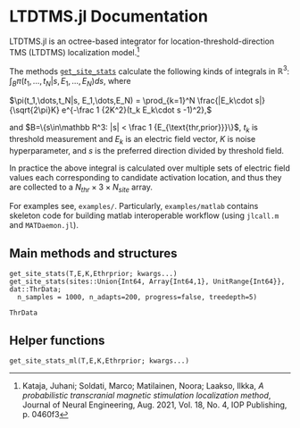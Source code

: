 # LTDTMS.jl Documentation

LTDTMS.jl is an octree-based integrator for location-threshold-direction TMS
(LTDTMS) localization model.[^1]

The methods [`get_site_stats`](@ref) calculate the following kinds of integrals in $\mathbb R^3$:
$\int_B \pi(t_1,\dots,t_N|s, E_1, \dots, E_N) ds,$
where 

$\pi(t_1,\dots,t_N|s, E_1,\dots,E_N) = \prod_{k=1}^N \frac{|E_k\cdot s|}{\sqrt{2\pi}K} e^{-\frac 1 {2K^2}(t_k E_k\cdot s -1)^2},$ 

and $B=\{s\in\mathbb R^3: |s| < \frac 1 {E_{\text{thr,prior}}}\}$, $t_k$ is
threshold measurement and $E_k$ is an electric field vector, $K$ is noise
hyperparameter, and $s$ is the preferred direction divided by threshold field.

In practice the above integral is calculated over multiple sets of electric
field values each corresponding to candidate activation location, and thus they
are collected to a $N_{thr}\times 3 \times N_{site}$ array.

[^1]: 
    Kataja, Juhani; Soldati, Marco; Matilainen, Noora; Laakso, Ilkka, *A probabilistic transcranial magnetic stimulation localization method*, Journal of Neural Engineering, Aug. 2021, Vol. 18, No. 4, IOP Publishing, p. 0460f3

For examples see, `examples/`. Particularly, `examples/matlab` contains
skeleton code for building matlab interoperable workflow (using `jlcall.m` and
`MATDaemon.jl`).

## Main methods and structures

```@docs
get_site_stats(T,E,K,Ethrprior; kwargs...)
get_site_stats(sites::Union{Int64, Array{Int64,1}, UnitRange{Int64}}, dat::ThrData; 
  n_samples = 1000, n_adapts=200, progress=false, treedepth=5) 
```

```@docs
ThrData
```


## Helper functions 
```@docs
get_site_stats_ml(T,E,K,Ethrprior; kwargs...)
```
